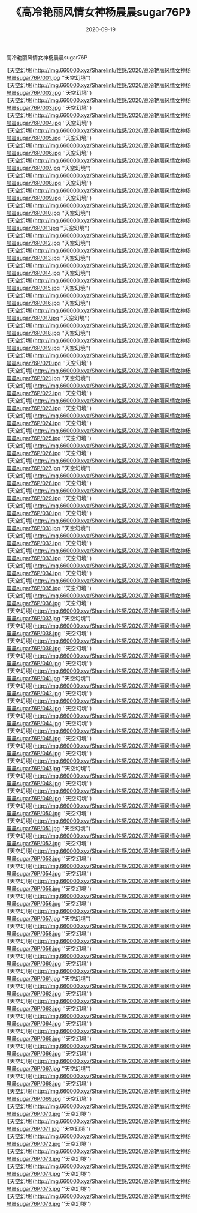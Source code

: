 ﻿---
layout: post
title:  《高冷艳丽风情女神杨晨晨sugar76P》
date:   2020-09-19
img: http://img.660000.xyz/Sharelink/性感/2020/高冷艳丽风情女神杨晨晨sugar76P/000.jpg
categories: [美女, 性感, 泳衣]
---

高冷艳丽风情女神杨晨晨sugar76P



![天空幻境](http://img.660000.xyz/Sharelink/性感/2020/高冷艳丽风情女神杨晨晨sugar76P/001.jpg ''天空幻境'') <br>
![天空幻境](http://img.660000.xyz/Sharelink/性感/2020/高冷艳丽风情女神杨晨晨sugar76P/002.jpg ''天空幻境'') <br>
![天空幻境](http://img.660000.xyz/Sharelink/性感/2020/高冷艳丽风情女神杨晨晨sugar76P/003.jpg ''天空幻境'') <br>
![天空幻境](http://img.660000.xyz/Sharelink/性感/2020/高冷艳丽风情女神杨晨晨sugar76P/004.jpg ''天空幻境'') <br>
![天空幻境](http://img.660000.xyz/Sharelink/性感/2020/高冷艳丽风情女神杨晨晨sugar76P/005.jpg ''天空幻境'') <br>
![天空幻境](http://img.660000.xyz/Sharelink/性感/2020/高冷艳丽风情女神杨晨晨sugar76P/006.jpg ''天空幻境'') <br>
![天空幻境](http://img.660000.xyz/Sharelink/性感/2020/高冷艳丽风情女神杨晨晨sugar76P/007.jpg ''天空幻境'') <br>
![天空幻境](http://img.660000.xyz/Sharelink/性感/2020/高冷艳丽风情女神杨晨晨sugar76P/008.jpg ''天空幻境'') <br>
![天空幻境](http://img.660000.xyz/Sharelink/性感/2020/高冷艳丽风情女神杨晨晨sugar76P/009.jpg ''天空幻境'') <br>
![天空幻境](http://img.660000.xyz/Sharelink/性感/2020/高冷艳丽风情女神杨晨晨sugar76P/010.jpg ''天空幻境'') <br>
![天空幻境](http://img.660000.xyz/Sharelink/性感/2020/高冷艳丽风情女神杨晨晨sugar76P/011.jpg ''天空幻境'') <br>
![天空幻境](http://img.660000.xyz/Sharelink/性感/2020/高冷艳丽风情女神杨晨晨sugar76P/012.jpg ''天空幻境'') <br>
![天空幻境](http://img.660000.xyz/Sharelink/性感/2020/高冷艳丽风情女神杨晨晨sugar76P/013.jpg ''天空幻境'') <br>
![天空幻境](http://img.660000.xyz/Sharelink/性感/2020/高冷艳丽风情女神杨晨晨sugar76P/014.jpg ''天空幻境'') <br>
![天空幻境](http://img.660000.xyz/Sharelink/性感/2020/高冷艳丽风情女神杨晨晨sugar76P/015.jpg ''天空幻境'') <br>
![天空幻境](http://img.660000.xyz/Sharelink/性感/2020/高冷艳丽风情女神杨晨晨sugar76P/016.jpg ''天空幻境'') <br>
![天空幻境](http://img.660000.xyz/Sharelink/性感/2020/高冷艳丽风情女神杨晨晨sugar76P/017.jpg ''天空幻境'') <br>
![天空幻境](http://img.660000.xyz/Sharelink/性感/2020/高冷艳丽风情女神杨晨晨sugar76P/018.jpg ''天空幻境'') <br>
![天空幻境](http://img.660000.xyz/Sharelink/性感/2020/高冷艳丽风情女神杨晨晨sugar76P/019.jpg ''天空幻境'') <br>
![天空幻境](http://img.660000.xyz/Sharelink/性感/2020/高冷艳丽风情女神杨晨晨sugar76P/020.jpg ''天空幻境'') <br>
![天空幻境](http://img.660000.xyz/Sharelink/性感/2020/高冷艳丽风情女神杨晨晨sugar76P/021.jpg ''天空幻境'') <br>
![天空幻境](http://img.660000.xyz/Sharelink/性感/2020/高冷艳丽风情女神杨晨晨sugar76P/022.jpg ''天空幻境'') <br>
![天空幻境](http://img.660000.xyz/Sharelink/性感/2020/高冷艳丽风情女神杨晨晨sugar76P/023.jpg ''天空幻境'') <br>
![天空幻境](http://img.660000.xyz/Sharelink/性感/2020/高冷艳丽风情女神杨晨晨sugar76P/024.jpg ''天空幻境'') <br>
![天空幻境](http://img.660000.xyz/Sharelink/性感/2020/高冷艳丽风情女神杨晨晨sugar76P/025.jpg ''天空幻境'') <br>
![天空幻境](http://img.660000.xyz/Sharelink/性感/2020/高冷艳丽风情女神杨晨晨sugar76P/026.jpg ''天空幻境'') <br>
![天空幻境](http://img.660000.xyz/Sharelink/性感/2020/高冷艳丽风情女神杨晨晨sugar76P/027.jpg ''天空幻境'') <br>
![天空幻境](http://img.660000.xyz/Sharelink/性感/2020/高冷艳丽风情女神杨晨晨sugar76P/028.jpg ''天空幻境'') <br>
![天空幻境](http://img.660000.xyz/Sharelink/性感/2020/高冷艳丽风情女神杨晨晨sugar76P/029.jpg ''天空幻境'') <br>
![天空幻境](http://img.660000.xyz/Sharelink/性感/2020/高冷艳丽风情女神杨晨晨sugar76P/030.jpg ''天空幻境'') <br>
![天空幻境](http://img.660000.xyz/Sharelink/性感/2020/高冷艳丽风情女神杨晨晨sugar76P/031.jpg ''天空幻境'') <br>
![天空幻境](http://img.660000.xyz/Sharelink/性感/2020/高冷艳丽风情女神杨晨晨sugar76P/032.jpg ''天空幻境'') <br>
![天空幻境](http://img.660000.xyz/Sharelink/性感/2020/高冷艳丽风情女神杨晨晨sugar76P/033.jpg ''天空幻境'') <br>
![天空幻境](http://img.660000.xyz/Sharelink/性感/2020/高冷艳丽风情女神杨晨晨sugar76P/034.jpg ''天空幻境'') <br>
![天空幻境](http://img.660000.xyz/Sharelink/性感/2020/高冷艳丽风情女神杨晨晨sugar76P/035.jpg ''天空幻境'') <br>
![天空幻境](http://img.660000.xyz/Sharelink/性感/2020/高冷艳丽风情女神杨晨晨sugar76P/036.jpg ''天空幻境'') <br>
![天空幻境](http://img.660000.xyz/Sharelink/性感/2020/高冷艳丽风情女神杨晨晨sugar76P/037.jpg ''天空幻境'') <br>
![天空幻境](http://img.660000.xyz/Sharelink/性感/2020/高冷艳丽风情女神杨晨晨sugar76P/038.jpg ''天空幻境'') <br>
![天空幻境](http://img.660000.xyz/Sharelink/性感/2020/高冷艳丽风情女神杨晨晨sugar76P/039.jpg ''天空幻境'') <br>
![天空幻境](http://img.660000.xyz/Sharelink/性感/2020/高冷艳丽风情女神杨晨晨sugar76P/040.jpg ''天空幻境'') <br>
![天空幻境](http://img.660000.xyz/Sharelink/性感/2020/高冷艳丽风情女神杨晨晨sugar76P/041.jpg ''天空幻境'') <br>
![天空幻境](http://img.660000.xyz/Sharelink/性感/2020/高冷艳丽风情女神杨晨晨sugar76P/042.jpg ''天空幻境'') <br>
![天空幻境](http://img.660000.xyz/Sharelink/性感/2020/高冷艳丽风情女神杨晨晨sugar76P/043.jpg ''天空幻境'') <br>
![天空幻境](http://img.660000.xyz/Sharelink/性感/2020/高冷艳丽风情女神杨晨晨sugar76P/044.jpg ''天空幻境'') <br>
![天空幻境](http://img.660000.xyz/Sharelink/性感/2020/高冷艳丽风情女神杨晨晨sugar76P/045.jpg ''天空幻境'') <br>
![天空幻境](http://img.660000.xyz/Sharelink/性感/2020/高冷艳丽风情女神杨晨晨sugar76P/046.jpg ''天空幻境'') <br>
![天空幻境](http://img.660000.xyz/Sharelink/性感/2020/高冷艳丽风情女神杨晨晨sugar76P/047.jpg ''天空幻境'') <br>
![天空幻境](http://img.660000.xyz/Sharelink/性感/2020/高冷艳丽风情女神杨晨晨sugar76P/048.jpg ''天空幻境'') <br>
![天空幻境](http://img.660000.xyz/Sharelink/性感/2020/高冷艳丽风情女神杨晨晨sugar76P/049.jpg ''天空幻境'') <br>
![天空幻境](http://img.660000.xyz/Sharelink/性感/2020/高冷艳丽风情女神杨晨晨sugar76P/050.jpg ''天空幻境'') <br>
![天空幻境](http://img.660000.xyz/Sharelink/性感/2020/高冷艳丽风情女神杨晨晨sugar76P/051.jpg ''天空幻境'') <br>
![天空幻境](http://img.660000.xyz/Sharelink/性感/2020/高冷艳丽风情女神杨晨晨sugar76P/052.jpg ''天空幻境'') <br>
![天空幻境](http://img.660000.xyz/Sharelink/性感/2020/高冷艳丽风情女神杨晨晨sugar76P/053.jpg ''天空幻境'') <br>
![天空幻境](http://img.660000.xyz/Sharelink/性感/2020/高冷艳丽风情女神杨晨晨sugar76P/054.jpg ''天空幻境'') <br>
![天空幻境](http://img.660000.xyz/Sharelink/性感/2020/高冷艳丽风情女神杨晨晨sugar76P/055.jpg ''天空幻境'') <br>
![天空幻境](http://img.660000.xyz/Sharelink/性感/2020/高冷艳丽风情女神杨晨晨sugar76P/056.jpg ''天空幻境'') <br>
![天空幻境](http://img.660000.xyz/Sharelink/性感/2020/高冷艳丽风情女神杨晨晨sugar76P/057.jpg ''天空幻境'') <br>
![天空幻境](http://img.660000.xyz/Sharelink/性感/2020/高冷艳丽风情女神杨晨晨sugar76P/058.jpg ''天空幻境'') <br>
![天空幻境](http://img.660000.xyz/Sharelink/性感/2020/高冷艳丽风情女神杨晨晨sugar76P/059.jpg ''天空幻境'') <br>
![天空幻境](http://img.660000.xyz/Sharelink/性感/2020/高冷艳丽风情女神杨晨晨sugar76P/060.jpg ''天空幻境'') <br>
![天空幻境](http://img.660000.xyz/Sharelink/性感/2020/高冷艳丽风情女神杨晨晨sugar76P/061.jpg ''天空幻境'') <br>
![天空幻境](http://img.660000.xyz/Sharelink/性感/2020/高冷艳丽风情女神杨晨晨sugar76P/062.jpg ''天空幻境'') <br>
![天空幻境](http://img.660000.xyz/Sharelink/性感/2020/高冷艳丽风情女神杨晨晨sugar76P/063.jpg ''天空幻境'') <br>
![天空幻境](http://img.660000.xyz/Sharelink/性感/2020/高冷艳丽风情女神杨晨晨sugar76P/064.jpg ''天空幻境'') <br>
![天空幻境](http://img.660000.xyz/Sharelink/性感/2020/高冷艳丽风情女神杨晨晨sugar76P/065.jpg ''天空幻境'') <br>
![天空幻境](http://img.660000.xyz/Sharelink/性感/2020/高冷艳丽风情女神杨晨晨sugar76P/066.jpg ''天空幻境'') <br>
![天空幻境](http://img.660000.xyz/Sharelink/性感/2020/高冷艳丽风情女神杨晨晨sugar76P/067.jpg ''天空幻境'') <br>
![天空幻境](http://img.660000.xyz/Sharelink/性感/2020/高冷艳丽风情女神杨晨晨sugar76P/068.jpg ''天空幻境'') <br>
![天空幻境](http://img.660000.xyz/Sharelink/性感/2020/高冷艳丽风情女神杨晨晨sugar76P/069.jpg ''天空幻境'') <br>
![天空幻境](http://img.660000.xyz/Sharelink/性感/2020/高冷艳丽风情女神杨晨晨sugar76P/070.jpg ''天空幻境'') <br>
![天空幻境](http://img.660000.xyz/Sharelink/性感/2020/高冷艳丽风情女神杨晨晨sugar76P/071.jpg ''天空幻境'') <br>
![天空幻境](http://img.660000.xyz/Sharelink/性感/2020/高冷艳丽风情女神杨晨晨sugar76P/072.jpg ''天空幻境'') <br>
![天空幻境](http://img.660000.xyz/Sharelink/性感/2020/高冷艳丽风情女神杨晨晨sugar76P/073.jpg ''天空幻境'') <br>
![天空幻境](http://img.660000.xyz/Sharelink/性感/2020/高冷艳丽风情女神杨晨晨sugar76P/074.jpg ''天空幻境'') <br>
![天空幻境](http://img.660000.xyz/Sharelink/性感/2020/高冷艳丽风情女神杨晨晨sugar76P/075.jpg ''天空幻境'') <br>
![天空幻境](http://img.660000.xyz/Sharelink/性感/2020/高冷艳丽风情女神杨晨晨sugar76P/076.jpg ''天空幻境'') <br>